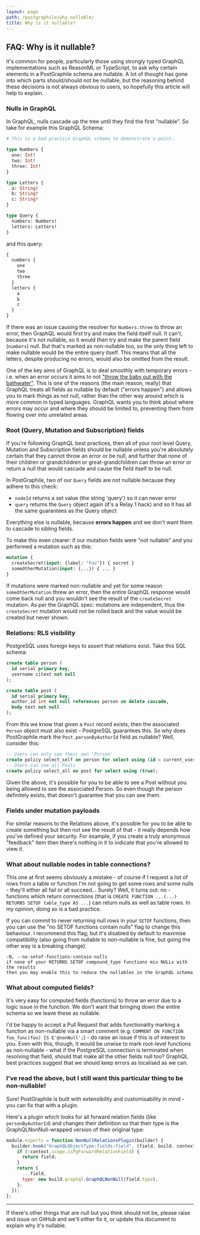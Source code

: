 ```yaml
---
layout: page
path: /postgraphile/why-nullable/
title: Why is it nullable?
---
```


## FAQ: Why is it nullable?

It's common for people, particularly those using strongly typed GraphQL
implementations such as ReasonML or TypeScript, to ask why certain elements in
a PostGraphile schema are nullable. A lot of thought has gone into which parts
should/should not be nullable, but the reasoning behind these decisions is not
always obvious to users, so hopefully this article will help to explain.

### Nulls in GraphQL

In GraphQL, nulls cascade up the tree until they find the first "nullable". So
take for example this GraphQL Schema:

```graphql
# This is a bad practice GraphQL schema to demonstrate a point.

type Numbers {
  one: Int!
  two: Int!
  three: Int!
}

type Letters {
  a: String!
  b: String!
  c: String!
}

type Query {
  numbers: Numbers!
  letters: Letters!
}
```

and this query:

```graphql
{
  numbers {
    one
    two
    three
  }
  letters {
    a
    b
    c
  }
}
```

If there was an issue causing the resolver for `Numbers.three` to throw an
error, then GraphQL would first try and make the field itself null. It can't,
because it's not nullable, so it would then try and make the parent field
(`numbers`) null. But that's marked as non-nullable too, so the only thing left
to make nullable would be the entire query itself. This means that all the
letters, despite producing no errors, would also be omitted from the result.

One of the key aims of GraphQL is to deal smoothly with temporary errors - i.e.
when an error occurs it aims to not ["throw the baby out with the
bathwater"](https://en.wikipedia.org/wiki/Don%27t_throw_the_baby_out_with_the_bathwater).
This is one of the reasons (the main reason, really) that GraphQL treats all
fields as nullable by default ("errors happen") and allows you to mark things
as not null, rather than the other way around which is more common in typed
languages. GraphQL wants you to think about where errors may occur and where
they should be limited to, preventing them from flowing over into unrelated
areas.

### Root (Query, Mutation and Subscription) fields

If you're following GraphQL best practices, then all of your root level Query,
Mutation and Subscription fields should be nullable unless you're absolutely
certain that they cannot throw an error or be null, and further that none of
their children or grandchildren or great-grandchildren can throw an error or
return a null that would cascade and cause the field itself to be null.

In PostGraphile, two of our `Query` fields are not nullable because they adhere
to this check:

* `nodeId` returns a set value (the string 'query') so it can never
  error
* `query` returns the `Query` object again (it's a Relay 1 hack) and so it has
  all the same guarantees as the Query object

Everything else is nullable, because **errors happen** and we don't want them
to cascade to sibling fields.

To make this even clearer: if our mutation fields were "not nullable" and you
performed a mutation such as this:

```graphql
mutation {
  createSecret(input: {label: "Foo"}) { secret }
  someOtherMutation(input: {...}) { ... }
}
```

If mutations were marked non-nullable and yet for some reason
`someOtherMutation` threw an error, then the entire GraphQL response would come
back null and you wouldn't see the result of the `createSecret` mutation. As
per the GraphQL spec: mutations are independent, thus the `createSecret`
mutation would not be rolled back and the value would be created but never shown.

### Relations: RLS visibility

PostgreSQL uses foreign keys to assert that relations exist. Take this SQL schema:

```sql
create table person (
  id serial primary key,
  username citext not null
);

create table post (
  id serial primary key,
  author_id int not null references person on delete cascade,
  body text not null
);
```

From this we know that given a `Post` record exists, then the associated
`Person` object must also exist - PostgreSQL guarantees this. So why does
PostGraphile mark the `Post.personByAuthorId` field as nullable? Well, consider this:

```sql
-- Users can only see their own 'Person'
create policy select_self on person for select using (id = current_user_id());
-- Users can see all Posts
create policy select_all on post for select using (true);
```

Given the above, it's possible for you to be able to see a Post without you being
allowed to see the associated Person. So even though the person definitely exists,
that doesn't guarantee that you can see them.

### Fields under mutation payloads

For similar reasons to the Relations above, it's possible for you to be able to
create something but then not see the result of that - it really depends how
you've defined your security. For example, if you create a truly anonymous
"feedback" item then there's nothing in it to indicate that you're allowed to
view it.

### What about nullable nodes in table connections?

This one at first seems obviously a mistake - of course if I request a list of
rows from a table or function I'm not going to get some rows and some nulls -
they'll either all fail or all succeed... Surely? Well, it turns out: no -
functions which return connections (that is
`CREATE FUNCTION ...(...) RETURNS SETOF table_type AS ...`) can return nulls as
well as table rows. In my opinion, doing so is a bad practice.

If you can commit to never returning null rows in your `SETOF` functions, then
you can use the "no SETOF functions contain nulls" flag to change this
behaviour. I recommend this flag; but it's disabled by default to maximise
compatibility (also going from nullable to non-nullable is fine, but going the
other way is a breaking change).

    -N, --no-setof-functions-contain-nulls
    if none of your RETURNS SETOF compound_type functions mix NULLs with the results
    then you may enable this to reduce the nullables in the GraphQL schema

### What about computed fields?

It's very easy for computed fields (functions) to throw an error due to a logic
issue in the function. We don't want that bringing down the entire schema so
we leave these as nullable.

I'd be happy to accept a Pull Request that adds functionality marking a
function as non-nullable via a smart comment (e.g.
`COMMENT ON FUNCTION foo_func(foo) IS E'@nonNull';`) - do raise an issue if
this is of interest to you. Even with this, though, it would be unwise to mark
root-level functions as non-nullable - what if the PostgreSQL connection is
terminated when resolving that field, should that make all the other fields
null too? GraphQL best practices suggest that we should keep errors as
localised as we can.

### I've read the above, but I still want this particular thing to be non-nullable!

Sure! PostGraphile is built with extensibility and customisability in mind - you
can fix that with a plugin.

Here's a plugin which looks for all forward relation fields (like
`personByAuthorId`) and changes their definition so that their type is the
GraphQLNonNull-wrapped version of their original type:

```js
module.exports = function NonNullRelationsPlugin(builder) {
  builder.hook("GraphQLObjectType:fields:field", (field, build, context) => {
    if (!context.scope.isPgForwardRelationField) {
      return field;
    }
    return {
      ...field,
      type: new build.graphql.GraphQLNonNull(field.type),
    };
  });
};
```

---

If there's other things that are null but you think should not be, please raise
and issue on GitHub and we'll either fix it, or update this document to explain
why it's nullable.
